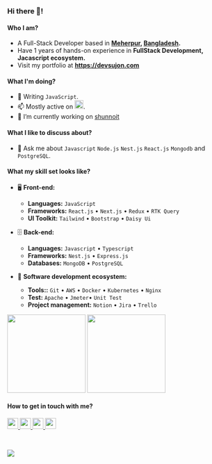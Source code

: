 <!--
[website]: https://devsujon.com
[linkedin]: https://www.linkedin.com/in/developer-sujon
[facebook]: https://www.facebook.com/sujon.developer
[twitter]: https://twitter.com/developer-sujon
[leetcode]: https://leetcode.com/developer-sujon
[email]: devoloper.sujon@gmail.com -->

### Hi there 👋!

#### Who I am?

- A Full-Stack Developer based in **[Meherpur](https://en.wikipedia.org/wiki/Meherpur_District), [Bangladesh](https://en.wikipedia.org/wiki/Bangladesh).**
- Have 1 years of hands-on experience in **FullStack Development, Jacascript ecosystem.**
- Visit my portfolio at **https://devsujon.com**

#### What I'm doing?

- 🌱 Writing `JavaScript`.
- 📫 Mostly active on <a href="https://www.linkedin.com/in/developer-sujon"><img src="https://cdn-icons-png.flaticon.com/512/174/174857.png" height=20></a>.
- 🔭 I’m currently working on [shunnoit](https://shunnoit.com)

#### What I like to discuss about?

- 💬 Ask me about `Javascript` `Node.js` `Nest.js` `React.js` `Mongodb` and `PostgreSQL`.

#### What my skill set looks like?

- 🖥 **Front-end:**

  - **Languages:** `JavaScript`
  - **Frameworks:** `React.js` • `Next.js` • `Redux` • `RTK Query`
  - **UI Toolkit:** `Tailwind` • `Bootstrap` • `Daisy Ui`

- 🗄️ **Back-end:**

  - **Languages:** `Javascript` • `Typescript`
  - **Frameworks:** `Nest.js` • `Express.js`
  - **Databases:** `MongoDB` • `PostgreSQL`

- 🎡 **Software development ecosystem:**

  - **Tools::** `Git` • `AWS` • `Docker` • `Kubernetes` • `Nginx`
  - **Test:** `Apache` • `Jmeter`• `Unit Test`
  - **Project management:** `Notion` • `Jira` • `Trello`

<!--Github Stats-->
<p float="left">
<img height="180em" src="https://github-readme-stats.vercel.app/api?username=developer-sujon" /> 
<img height="180em" src="https://github-readme-stats.vercel.app/api/top-langs/?username=developer-sujon"/>
</p>

#### How to get in touch with me?

<p left="center">
<a href="https://www.linkedin.com/in/developer-sujon/">
  <img src="https://img.shields.io/badge/linkedin-%230077B5.svg?&style=for-the-badge&logo=linkedin&logoColor=white" height=25>
</a> 
<a href="https://www.facebook.com/sujon.developer">
  <img src="https://img.shields.io/badge/Facebook-1877F2?style=for-the-badge&logo=facebook&logoColor=white" height=25>
</a>
<a href="https://leetcode.com/developer-sujon">
  <img src="https://camo.githubusercontent.com/3c610fbb56cb54a4720f012dc4625f721ca5afbdecc30dd1f3380edb2f4fe571/68747470733a2f2f696d672e736869656c64732e696f2f7374617469632f76313f7374796c653d666f722d7468652d6261646765266d6573736167653d4c656574436f646526636f6c6f723d323232323232266c6f676f3d4c656574436f6465266c6f676f436f6c6f723d464641313136266c6162656c3d" height=25>
</a> 
<a href="mailto:devoloper.sujon@gmail.com">
  <img src="https://img.shields.io/badge/Gmail-D14836?style=for-the-badge&logo=gmail&logoColor=white" height=25>
</a>
</p>

<br/>
<!-- GitHub Profile Views Counter -->

![](https://komarev.com/ghpvc/?username=developer-sujon)
